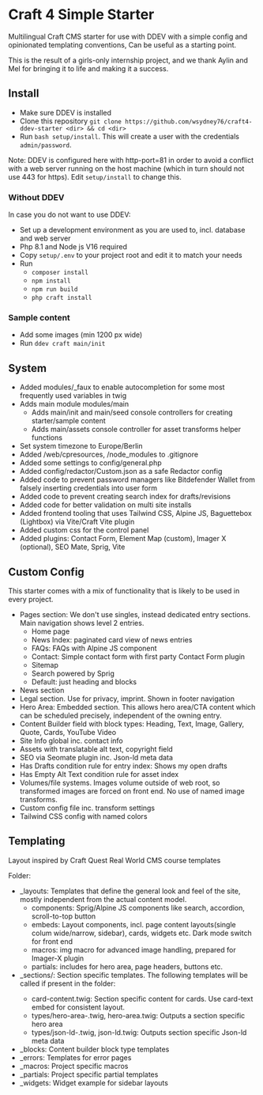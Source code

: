 # Craft 4 Simple Starter

Multilingual Craft CMS starter for use with DDEV with a simple config and opinionated templating conventions, Can be useful as a starting point.

This is the result of a girls-only internship project, and we thank Aylin and Mel for bringing it to life and making it a success.

## Install

* Make sure DDEV is installed
* Clone this repository `git clone https://github.com/wsydney76/craft4-ddev-starter <dir> && cd <dir>`
* Run `bash setup/install`. This will create a user with the credentials `admin/password`.

Note: DDEV is configured here with http-port=81 in order to avoid a conflict with a web server running on the host machine (which in turn should not use 443 for https).
Edit `setup/install` to change this.

### Without DDEV

In case you do not want to use DDEV:

* Set up a development environment as you are used to, incl. database and web server
* Php 8.1 and Node js V16 required
* Copy `setup/.env` to your project root and edit it to match your needs
* Run
  * `composer install`
  * `npm install`
  * `npm run build`
  * `php craft install`


### Sample content

* Add some images (min 1200 px wide)
* Run `ddev craft main/init`

## System

* Added modules/_faux to enable autocompletion for some most frequently used variables in twig
* Adds main module modules/main
  * Adds main/init and main/seed console controllers for creating starter/sample content
  * Adds main/assets console controller for asset transforms helper functions
* Set system timezone to Europe/Berlin
* Added /web/cpresources, /node_modules to .gitignore
* Added some settings to config/general.php
* Added config/redactor/Custom.json as a safe Redactor config
* Added code to prevent password managers like Bitdefender Wallet from falsely inserting credentials into user form
* Added code to prevent creating search index for drafts/revisions
* Added code for better validation on multi site installs
* Added frontend tooling that uses Tailwind CSS, Alpine JS, Baguettebox (Lightbox) via Vite/Craft Vite plugin
* Added custom css for the control panel
* Added plugins: Contact Form, Element Map (custom), Imager X (optional), SEO Mate, Sprig, Vite

## Custom Config

This starter comes with a mix of functionality that is likely to be used in every project.

* Pages section: We don't use singles, instead dedicated entry sections. Main navigation shows level 2 entries.
  * Home page
  * News Index: paginated card view of news entries
  * FAQs: FAQs with Alpine JS component
  * Contact: Simple contact form with first party Contact Form plugin
  * Sitemap
  * Search powered by Sprig
  * Default: just heading and blocks
* News section
* Legal section. Use for privacy, imprint. Shown in footer navigation
* Hero Area: Embedded section. This allows hero area/CTA content which can be scheduled precisely, independent of the owning entry.
* Content Builder field with block types: Heading, Text, Image, Gallery, Quote, Cards, YouTube Video
* Site Info global inc. contact info
* Assets with translatable alt text, copyright field
* SEO via Seomate plugin inc. Json-ld meta data
* Has Drafts condition rule for entry index: Shows my open drafts
* Has Empty Alt Text condition rule for asset index
* Volumes/file systems. Images volume outside of web root, so transformed images are forced on front end. No use of named image transforms.
* Custom config file inc. transform settings
* Tailwind CSS config with named colors


## Templating
Layout inspired by Craft Quest Real World CMS course templates

Folder:

* _layouts: Templates that define the general look and feel of the site, mostly independent from the actual content model.
  * components: Sprig/Alpine JS components like search, accordion, scroll-to-top button
  * embeds: Layout components, incl. page content layouts(single colum wide/narrow, sidebar), cards, widgets etc. Dark mode switch for front end
  * macros: img macro for advanced image handling, prepared for Imager-X plugin
  * partials: includes for hero area, page headers, buttons etc.
* _sections/<sectionHandle>: Section specific templates. The following templates will be called if present in the <sectionHandle> folder:
  * card-content.twig: Section specific content for cards. Use card-text embed for consistent layout.
  * types/hero-area-<typeHandle>.twig, hero-area.twig: Outputs a section specific hero area
  * types/json-ld-<typeHandle>.twig, json-ld.twig: Outputs section specific Json-ld meta data
* _blocks: Content builder block type templates
* _errors: Templates for error pages
* _macros: Project specific macros
* _partials: Project specific partial templates
* _widgets: Widget example for sidebar layouts

